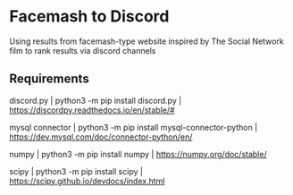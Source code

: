 # Facemash to Discord
Using results from facemash-type website inspired by The Social Network film to rank results via discord channels

## Requirements
discord.py | python3 -m pip install discord.py | https://discordpy.readthedocs.io/en/stable/#

mysql connector | python3 -m pip install mysql-connector-python | https://dev.mysql.com/doc/connector-python/en/

numpy | python3 -m pip install numpy | https://numpy.org/doc/stable/

scipy | python3 -m pip install scipy | https://scipy.github.io/devdocs/index.html

